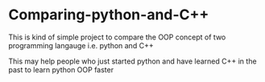 # Comparing-python-and-C++

This is kind of simple project to compare the OOP concept of two programming langauge i.e. python and C++

This may help people who just started python and have learned C++ in the past to learn python OOP faster
